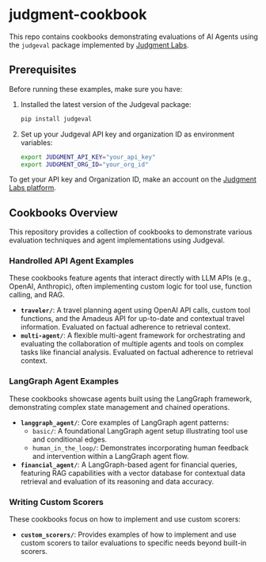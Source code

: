 # judgment-cookbook

This repo contains cookbooks demonstrating evaluations of AI Agents using the `judgeval` package implemented by [Judgment Labs](https://judgmentlabs.ai/).


## Prerequisites
Before running these examples, make sure you have:

1. Installed the latest version of the Judgeval package:
   ```bash
   pip install judgeval
   ```

2. Set up your Judgeval API key and organization ID as environment variables:
   ```bash
   export JUDGMENT_API_KEY="your_api_key"
   export JUDGMENT_ORG_ID="your_org_id"
   ```

To get your API key and Organization ID, make an account on the [Judgment Labs platform](https://app.judgmentlabs.ai/login).


## Cookbooks Overview
This repository provides a collection of cookbooks to demonstrate various evaluation techniques and agent implementations using Judgeval.

### Handrolled API Agent Examples

These cookbooks feature agents that interact directly with LLM APIs (e.g., OpenAI, Anthropic), often implementing custom logic for tool use, function calling, and RAG.

*   **`traveler/`**: A travel planning agent using OpenAI API calls, custom tool functions, and the Amadeus API for up-to-date and contextual travel information. Evaluated on factual adherence to retrieval context.
*   **`multi-agent/`**: A flexible multi-agent framework for orchestrating and evaluating the collaboration of multiple agents and tools on complex tasks like financial analysis. Evaluated on factual adherence to retrieval context.

### LangGraph Agent Examples

These cookbooks showcase agents built using the LangGraph framework, demonstrating complex state management and chained operations.

*   **`langgraph_agent/`**: Core examples of LangGraph agent patterns:
    *   `basic/`: A foundational LangGraph agent setup illustrating tool use and conditional edges.
    *   `human_in_the_loop/`: Demonstrates incorporating human feedback and intervention within a LangGraph agent flow.
*   **`financial_agent/`**: A LangGraph-based agent for financial queries, featuring RAG capabilities with a vector database for contextual data retrieval and evaluation of its reasoning and data accuracy.
   
### Writing Custom Scorers

These cookbooks focus on how to implement and use custom scorers:

*   **`custom_scorers/`**: Provides examples of how to implement and use custom scorers to tailor evaluations to specific needs beyond built-in scorers.
